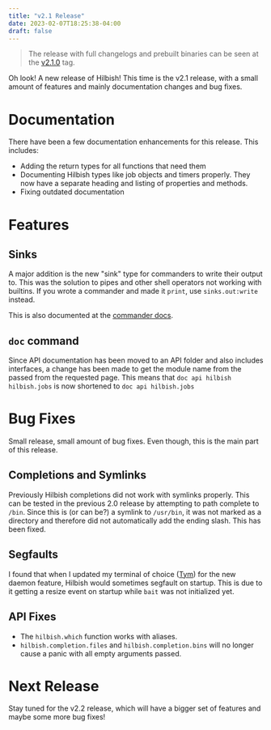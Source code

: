 ```yaml
---
title: "v2.1 Release"
date: 2023-02-07T18:25:38-04:00
draft: false
---
```


> The release with full changelogs and prebuilt binaries can be
seen at the [v2.1.0](https://github.com/Rosettea/Hilbish/releases/tag/v2.1.0)
tag.

Oh look! A new release of Hilbish! This time is the v2.1 release,
with a small amount of features and mainly documentation changes and
bug fixes.

# Documentation
There have been a few documentation enhancements for this release.
This includes:
- Adding the return types for all functions that need them
- Documenting Hilbish types like job objects and timers properly.
They now have a separate heading and listing of properties and methods.
- Fixing outdated documentation

# Features
## Sinks
A major addition is the new "sink" type for commanders to write
their output to. This was the solution to pipes and other shell
operators not working with builtins. If you wrote a commander
and made it `print`, use `sinks.out:write` instead.

This is also documented at the [commander docs](./docs/api/commander).

## `doc` command
Since API documentation has been moved to an API folder and also includes
interfaces, a change has been made to get the module name from the
passed from the requested page. This means that
`doc api hilbish hilbish.jobs` is now shortened to `doc api hilbish.jobs`

# Bug Fixes
Small release, small amount of bug fixes. Even though, this is the main
part of this release.

## Completions and Symlinks
Previously Hilbish completions did not work with symlinks properly.
This can be tested in the previous 2.0 release by attempting to
path complete to `/bin`. Since this is (or can be?) a symlink to
`/usr/bin`, it was not marked as a directory and therefore did not
automatically add the ending slash. This has been fixed.

## Segfaults
I found that when I updated my terminal of choice ([Tym]) for the new
daemon feature, Hilbish would sometimes segfault on startup. This is due
to it getting a resize event on startup while `bait` was not initialized
yet.

## API Fixes
- The `hilbish.which` function works with aliases.
- `hilbish.completion.files` and `hilbish.completion.bins` will no longer
cause a panic with all empty arguments passed.

# Next Release
Stay tuned for the v2.2 release, which will have a bigger set of features
and maybe some more bug fixes!

[Tym]: https://github.com/endaaman/tym
